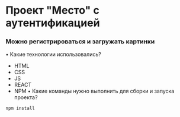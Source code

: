 # Проект "Место" с аутентификацией
### Можно регистрироваться и загружать картинки
•      Какие технологии использовались?
- HTML
- CSS
- JS
- REACT
- NPM
•      Какие команды нужно выполнить для сборки и запуска проекта?
```
npm install
```
